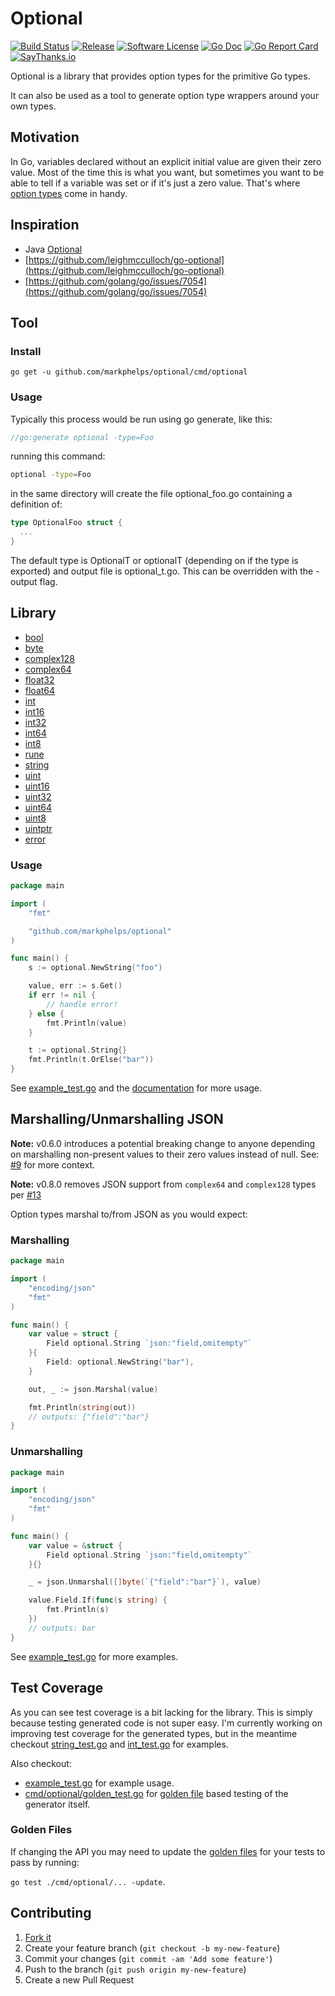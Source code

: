 # Optional

[![Build Status](https://travis-ci.org/markphelps/optional.svg?branch=master)](https://travis-ci.org/markphelps/optional)
[![Release](https://img.shields.io/github/release/markphelps/optional.svg?style=flat-square)](https://github.com/markphelps/optional/releases/latest)
[![Software License](https://img.shields.io/badge/license-MIT-brightgreen.svg?style=flat-square)](LICENSE.md)
[![Go Doc](https://img.shields.io/badge/godoc-reference-blue.svg?style=flat-square)](http://godoc.org/github.com/markphelps/optional)
[![Go Report Card](https://goreportcard.com/badge/github.com/markphelps/optional?style=flat-square)](https://goreportcard.com/report/github.com/markphelps/optional)
[![SayThanks.io](https://img.shields.io/badge/SayThanks.io-%E2%98%BC-1EAEDB.svg?style=flat-square)](https://saythanks.io/to/markphelps)

Optional is a library that provides option types for the primitive Go types.

It can also be used as a tool to generate option type wrappers around your own types.

## Motivation

In Go, variables declared without an explicit initial value are given their zero value. Most of the time this is what you want, but sometimes you want to be able to tell if a variable was set or if it's just a zero value. That's where [option types](https://en.wikipedia.org/wiki/Option_type) come in handy.

## Inspiration

- Java [Optional](https://docs.oracle.com/javase/8/docs/api/java/util/Optional.html)
- [https://github.com/leighmcculloch/go-optional](https://github.com/leighmcculloch/go-optional)
- [https://github.com/golang/go/issues/7054](https://github.com/golang/go/issues/7054)

## Tool

### Install

`go get -u github.com/markphelps/optional/cmd/optional`

### Usage

Typically this process would be run using go generate, like this:

```go
//go:generate optional -type=Foo
```

running this command:

```bash
optional -type=Foo
```

in the same directory will create the file optional_foo.go
containing a definition of:

```go
type OptionalFoo struct {
  ...
}
```

The default type is OptionalT or optionalT (depending on if the type is exported)
and output file is optional_t.go. This can be overridden with the -output flag.

## Library

- [bool](bool.go)
- [byte](byte.go)
- [complex128](complex128.go)
- [complex64](complex64.go)
- [float32](float32.go)
- [float64](float64.go)
- [int](int.go)
- [int16](int16.go)
- [int32](int32.go)
- [int64](int64.go)
- [int8](int8.go)
- [rune](rune.go)
- [string](string.go)
- [uint](uint.go)
- [uint16](uint16.go)
- [uint32](uint32.go)
- [uint64](uint64.go)
- [uint8](uint8.go)
- [uintptr](uintptr.go)
- [error](error.go)

### Usage

```go
package main

import (
    "fmt"

    "github.com/markphelps/optional"
)

func main() {
    s := optional.NewString("foo")

    value, err := s.Get()
    if err != nil {
        // handle error!
    } else {
        fmt.Println(value)
    }

    t := optional.String{}
    fmt.Println(t.OrElse("bar"))
}
```

See [example_test.go](example_test.go) and the [documentation](http://godoc.org/github.com/markphelps/optional) for more usage.

## Marshalling/Unmarshalling JSON

**Note:** v0.6.0 introduces a potential breaking change to anyone depending on marshalling non-present values to their zero values instead of null. See: [#9](https://github.com/markphelps/optional/pull/9) for more context.

**Note:** v0.8.0 removes JSON support from `complex64` and `complex128` types per [#13](https://github.com/markphelps/optional/issues/13)

Option types marshal to/from JSON as you would expect:

### Marshalling

```go
package main

import (
    "encoding/json"
    "fmt"
)

func main() {
    var value = struct {
        Field optional.String `json:"field,omitempty"`
    }{
        Field: optional.NewString("bar"),
    }

    out, _ := json.Marshal(value)

    fmt.Println(string(out))
    // outputs: {"field":"bar"}
}
```

### Unmarshalling

```go
package main

import (
    "encoding/json"
    "fmt"
)

func main() {
    var value = &struct {
        Field optional.String `json:"field,omitempty"`
    }{}

    _ = json.Unmarshal([]byte(`{"field":"bar"}`), value)

    value.Field.If(func(s string) {
        fmt.Println(s)
    })
    // outputs: bar
}
```

See [example_test.go](example_test.go) for more examples.

## Test Coverage

As you can see test coverage is a bit lacking for the library. This is simply because testing generated code is not super easy. I'm currently working on improving test coverage for the generated types, but in the meantime checkout [string_test.go](string_test.go) and [int_test.go](int_test.go) for examples.

Also checkout:

- [example_test.go](example_test.go) for example usage.
- [cmd/optional/golden_test.go](cmd/optional/golden_test.go) for [golden file](https://medium.com/soon-london/testing-with-golden-files-in-go-7fccc71c43d3) based testing of the generator itself.

### Golden Files

If changing the API you may need to update the [golden files](https://medium.com/soon-london/testing-with-golden-files-in-go-7fccc71c43d3) for your tests to pass by running:

`go test ./cmd/optional/... -update`.

## Contributing

1. [Fork it](https://github.com/markphelps/optional/fork)
1. Create your feature branch (`git checkout -b my-new-feature`)
1. Commit your changes (`git commit -am 'Add some feature'`)
1. Push to the branch (`git push origin my-new-feature`)
1. Create a new Pull Request
